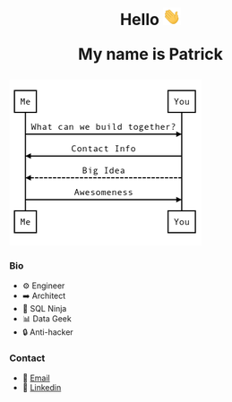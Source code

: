<h1 align="center">
Hello <img src="images/waving-hand.gif" width="32px">

My name is Patrick
</h1>

<img title="Sequence Diagram" alt="Sequence Diagram" src="images/sequence-diagram.png">

### Bio
* :gear: Engineer
* :arrow_right: Architect
* :martial_arts_uniform: SQL Ninja
* :bar_chart: Data Geek
* :lock: Anti-hacker

### Contact
* :email: [Email](mailto:pbierkortte+u1dw9xe28@protonmail.com)
* :link: [Linkedin](https://www.linkedin.com/in/pbierkortte)

<img src="https://us-central1-trackgit-analytics.cloudfunctions.net/token/ping/kvznbkuddqzzm08c88ak" width="1" height="1"/>
